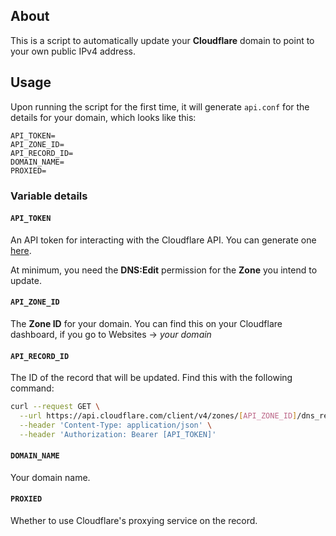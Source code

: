 ## About
This is a script to automatically update your **Cloudflare** domain to point to your own public IPv4 address.

## Usage
Upon running the script for the first time, it will generate `api.conf` for the details for your domain, which looks like this:
```
API_TOKEN=
API_ZONE_ID=
API_RECORD_ID=
DOMAIN_NAME=
PROXIED=
```

### Variable details
#### `API_TOKEN`
An API token for interacting with the Cloudflare API. You can generate one [here](https://dash.cloudflare.com/profile/api-tokens).

At minimum, you need the **DNS:Edit** permission for the **Zone** you intend to update.

#### `API_ZONE_ID`
The **Zone ID** for your domain. You can find this on your Cloudflare dashboard, if you go to Websites -> *your domain*

#### `API_RECORD_ID`
The ID of the record that will be updated. Find this with the following command:
```bash
curl --request GET \
  --url https://api.cloudflare.com/client/v4/zones/[API_ZONE_ID]/dns_records \
  --header 'Content-Type: application/json' \
  --header 'Authorization: Bearer [API_TOKEN]'
```

#### `DOMAIN_NAME`
Your domain name.

#### `PROXIED`
Whether to use Cloudflare's proxying service on the record.
